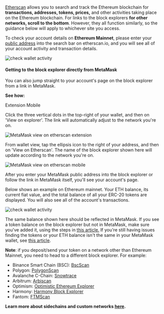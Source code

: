[Etherscan](https://etherscan.io/) allows you to search and track the Ethereum blockchain for **transactions, addresses, tokens, prices,** and other activities taking place on the Ethereum blockchain. For links to the block explorers **for other networks, scroll to the bottom**. However, they all function similarly, so the guidance below will apply to whichever site you access.


To check your account details on **Ethereum Mainnet**, please enter your [public address](https://support.metamask.io/hc/en-us/articles/360015488791) into the search bar on etherscan.io, and you will see all of your account activity and transaction details.


![check wallet activity](https://support.metamask.io/hc/article_attachments/12770187074331)



#### Getting to the block explorer directly from MetaMask


You can also jump straight to your account's page on the block explorer from a link in MetaMask.




**See how:**



Extension Mobile


Click the three vertical dots in the top-right of your wallet, and then on 'View on explorer'. The link will automatically adjust to the network you're on.


![MetaMask view on etherscan extension](https://support.metamask.io/hc/article_attachments/17645799995931)




From wallet view, tap the ellipsis icon to the right of your address, and then on 'View on Etherscan'. The name of the block explorer shown here will update according to the network you're on.


![MetaMask view on etherscan mobile](https://support.metamask.io/hc/article_attachments/17645793856795)








  
After you enter your MetaMask public address into the block explorer or follow the link in MetaMask itself, you'll see your account's page.


Below shows an example on Ethereum mainnet. Your ETH balance, its current fiat value, and the total balance of all your ERC-20 tokens are displayed. You will also see all of the account's transactions.


  
![check wallet activity](https://support.metamask.io/hc/article_attachments/12770187040283)  
  



The same balance shown here should be reflected in MetaMask. If you see a token balance on the block explorer but not in MetaMask, make sure you've added it, using the steps in [this article.](https://support.metamask.io/hc/en-us/articles/360015489031) If you're still having issues finding the tokens or your ETH balance isn't the same in your MetaMask wallet, see [this article](https://support.metamask.io/hc/en-us/articles/360028059272-What-to-do-when-your-balance-of-ETH-and-or-ERC20-tokens-is-incorrect-inaccurate).


**Note**: if you deposit/send your token on a network other than Ethereum Mainnet, you need to head to a different block explorer. For example:


* Binance Smart Chain (BSC): [BscScan](https://bscscan.com/)
* Polygon: [PolygonScan](https://polygonscan.com/)
* Avalanche C-Chain: [Snowtrace](https://snowtrace.io/)
* Arbitrum: [Arbiscan](https://arbiscan.io/)
* Optimism: [Optimistic Ethereum Explorer](https://optimistic.etherscan.io/)
* Harmony: [Harmony Block Explorer](https://explorer.harmony.one/)
* Fantom: [FTMScan](https://ftmscan.com/)


**Learn more about sidechains and custom networks [here](https://support.metamask.io/hc/en-us/articles/4404424659995).**

